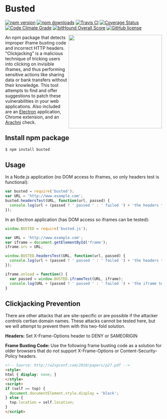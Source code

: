 # Busted
[![npm version](https://img.shields.io/npm/v/busted.svg)](https://www.npmjs.org/package/busted)
[![npm downloads](https://img.shields.io/npm/dt/busted.svg)](https://www.npmjs.org/package/busted)
[![Travis CI](https://travis-ci.org/nathanchapman/busted.svg)](https://travis-ci.org/nathanchapman/busted)
[![Coverage Status](https://coveralls.io/repos/github/nathanchapman/busted/badge.svg?branch=master)](https://coveralls.io/github/nathanchapman/busted?branch=master)
[![Code Climate Grade](https://codeclimate.com/github/nathanchapman/busted/badges/gpa.svg)](https://codeclimate.com/github/nathanchapman/busted)
[![bitHound Overall Score](https://www.bithound.io/github/nathanchapman/busted/badges/score.svg)](https://www.bithound.io/github/nathanchapman/busted)
[![GitHub license](https://img.shields.io/github/license/nathanchapman/busted.svg)](https://github.com/nathanchapman/busted/blob/master/LICENSE)

<img align="right" width="300" src="http://www.dafont.com/forum/attach/orig/5/5/554705.png">

An npm package that detects improper iframe busting code and incorrect HTTP headers. "Clickjacking" is a malicious technique of tricking users into clicking on invisible iframes, and thus performing sensitive actions like sharing data or bank transfers without their knowledge. This tool attempts to find and offer suggestions to patch these vulnerabilities in your web applications. Also included are an [Electron](http://electron.atom.io/) application, Chrome extension, and an [Arachni](http://www.arachni-scanner.com/) check.


## Install npm package
```sh
$ npm install busted
```

## Usage
In a Node.js application (no DOM access to iframes, so only headers test is functional):
```javascript
var busted = require('busted');
var URL = 'http://www.example.com';
busted.headersTest(URL, function(url, passed) {
  console.log(url + (passed ? ' passed ' : ' failed ') + 'the headers test.');
});
```

In an Electron application (has DOM access so iframes can be tested):
```javascript
window.BUSTED = require('busted.js');

var URL = 'http://www.example.com';
var iframe = document.getElementById('frame');
iframe.src = URL;

window.BUSTED.headersTest(URL, function(url, passed) {
  console.log(url + (passed ? ' passed ' : ' failed ') + 'the headers test.');
});

iframe.onload = function() {
  var passed = window.BUSTED.iframeTest(URL, iframe);
  console.log(URL + (passed ? ' passed ' : ' failed ') + 'the iframe test.');
}
```

## Clickjacking Prevention
There are other attacks that are site-specific or are possible if the attacker controls certian domain names. These attacks cannot be tested here, but we will attempt to prevent them with this two-fold solution.

__Headers:__ Set X-Frame-Options header to DENY or SAMEORIGIN

__Frame Busting Code:__ Use the following frame busting code as a solution for older browsers that do not support X-Frame-Options or Content-Security-Policy headers.
```html
<!-- Source: http://w2spconf.com/2010/papers/p27.pdf -->
<style>
html { display: none; }
</style>
<script>
if (self == top) {
  document.documentElement.style.display = 'block';
} else {
  top.location = self.location;
}
</script>
```

